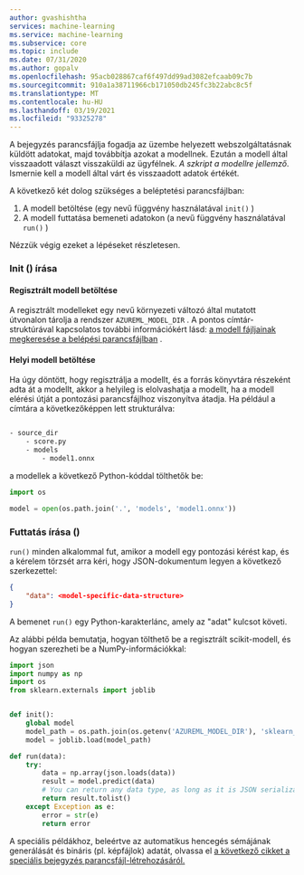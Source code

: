 ```yaml
---
author: gvashishtha
services: machine-learning
ms.service: machine-learning
ms.subservice: core
ms.topic: include
ms.date: 07/31/2020
ms.author: gopalv
ms.openlocfilehash: 95acb028867caf6f497dd99ad3082efcaab09c7b
ms.sourcegitcommit: 910a1a38711966cb171050db245fc3b22abc8c5f
ms.translationtype: MT
ms.contentlocale: hu-HU
ms.lasthandoff: 03/19/2021
ms.locfileid: "93325278"
---
```

A bejegyzés parancsfájlja fogadja az üzembe helyezett webszolgáltatásnak küldött adatokat, majd továbbítja azokat a modellnek. Ezután a modell által visszaadott választ visszaküldi az ügyfélnek. *A szkript a modellre jellemző*. Ismernie kell a modell által várt és visszaadott adatok értékét.

A következő két dolog szükséges a beléptetési parancsfájlban:

1. A modell betöltése (egy nevű függvény használatával `init()` )
1. A modell futtatása bemeneti adatokon (a nevű függvény használatával `run()` )

Nézzük végig ezeket a lépéseket részletesen.

### <a name="writing-init"></a>Init () írása 

#### <a name="loading-a-registered-model"></a>Regisztrált modell betöltése

A regisztrált modelleket egy nevű környezeti változó által mutatott útvonalon tárolja a rendszer `AZUREML_MODEL_DIR` . A pontos címtár-struktúrával kapcsolatos további információkért lásd: [a modell fájljainak megkeresése a belépési parancsfájlban](../articles/machine-learning/how-to-deploy-advanced-entry-script.md#load-registered-models) .

#### <a name="loading-a-local-model"></a>Helyi modell betöltése

Ha úgy döntött, hogy regisztrálja a modellt, és a forrás könyvtára részeként adta át a modellt, akkor a helyileg is elolvashatja a modellt, ha a modell elérési útját a pontozási parancsfájlhoz viszonyítva átadja. Ha például a címtára a következőképpen lett strukturálva:

```bash

- source_dir
    - score.py
    - models
        - model1.onnx

```

a modellek a következő Python-kóddal tölthetők be:

```python
import os

model = open(os.path.join('.', 'models', 'model1.onnx'))
```

### <a name="writing-run"></a>Futtatás írása ()

`run()` minden alkalommal fut, amikor a modell egy pontozási kérést kap, és a kérelem törzsét arra kéri, hogy JSON-dokumentum legyen a következő szerkezettel:

```json
{
    "data": <model-specific-data-structure>
}

```

A bemenet `run()` egy Python-karakterlánc, amely az "adat" kulcsot követi.

Az alábbi példa bemutatja, hogyan tölthető be a regisztrált scikit-modell, és hogyan szerezheti be a NumPy-információkkal:

```python
import json
import numpy as np
import os
from sklearn.externals import joblib


def init():
    global model
    model_path = os.path.join(os.getenv('AZUREML_MODEL_DIR'), 'sklearn_mnist_model.pkl')
    model = joblib.load(model_path)

def run(data):
    try:
        data = np.array(json.loads(data))
        result = model.predict(data)
        # You can return any data type, as long as it is JSON serializable.
        return result.tolist()
    except Exception as e:
        error = str(e)
        return error
```

A speciális példákhoz, beleértve az automatikus hencegés sémájának generálását és bináris (pl. képfájlok) adatát, olvassa el [a következő cikket a speciális bejegyzés parancsfájl-létrehozásáról.](../articles/machine-learning/how-to-deploy-advanced-entry-script.md)